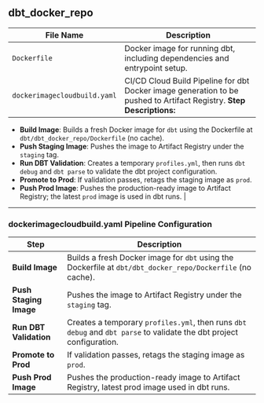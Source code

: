 ## dbt_docker_repo

| **File Name**               | **Description** |
|----------------------------|-----------------|
| `Dockerfile`               | Docker image for running dbt, including dependencies and entrypoint setup. |
| `dockerimagecloudbuild.yaml` | CI/CD Cloud Build Pipeline for dbt Docker image generation to be pushed to Artifact Registry. **Step Descriptions:**  
- **Build Image**: Builds a fresh Docker image for `dbt` using the Dockerfile at `dbt/dbt_docker_repo/Dockerfile` (no cache).  
- **Push Staging Image**: Pushes the image to Artifact Registry under the `staging` tag.  
- **Run DBT Validation**: Creates a temporary `profiles.yml`, then runs `dbt debug` and `dbt parse` to validate the dbt project configuration.  
- **Promote to Prod**: If validation passes, retags the staging image as `prod`.  
- **Push Prod Image**: Pushes the production-ready image to Artifact Registry; the latest `prod` image is used in dbt runs.
|

---

### dockerimagecloudbuild.yaml Pipeline Configuration

| Step | Description |
|------|-------------|
| **Build Image** | Builds a fresh Docker image for `dbt` using the Dockerfile at `dbt/dbt_docker_repo/Dockerfile` (no cache). |
| **Push Staging Image** | Pushes the image to Artifact Registry under the `staging` tag. |
| **Run DBT Validation** | Creates a temporary `profiles.yml`, then runs `dbt debug` and `dbt parse` to validate the dbt project configuration. |
| **Promote to Prod** | If validation passes, retags the staging image as `prod`. |
| **Push Prod Image** | Pushes the production-ready image to Artifact Registry, latest prod image used in dbt runs. |